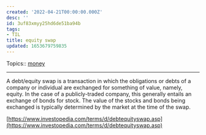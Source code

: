 ```yaml
---
created: '2022-04-21T00:00:00.000Z'
desc: ''
id: 3uf83xmyy25hd6de51ba94b
tags:
- TIL
title: equity swap
updated: 1653679759835
---
```

   
Topics::  [money](../topics/money.md)   
   
   
---   
   
A debt/equity swap is a transaction in which the obligations or debts of a company or individual are exchanged for something of value, namely, equity. In the case of a publicly-traded company, this generally entails an exchange of bonds for stock. The value of the stocks and bonds being exchanged is typically determined by the market at the time of the swap.   
   
[https://www.investopedia.com/terms/d/debtequityswap.asp](https://www.investopedia.com/terms/d/debtequityswap.asp)
